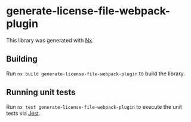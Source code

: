 # generate-license-file-webpack-plugin

This library was generated with [Nx](https://nx.dev).

## Building

Run `nx build generate-license-file-webpack-plugin` to build the library.

## Running unit tests

Run `nx test generate-license-file-webpack-plugin` to execute the unit tests via [Jest](https://jestjs.io).
